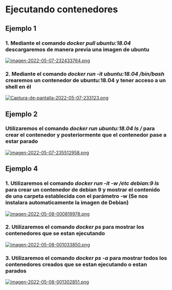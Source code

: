 # Ejecutando contenedores
## Ejemplo 1
### 1. Mediante el comando *docker pull ubuntu:18.04* descargaremos de manera previa una imagen de ubuntu

[![imagen-2022-05-07-232433764.png](https://i.postimg.cc/fLfvpq3y/imagen-2022-05-07-232433764.png)](https://postimg.cc/hzhx7r1R)

### 2. Mediante el comando *docker run -it ubuntu:18.04 /bin/bash* crearemos un contenedor de ubuntu:18.04 y tener acceso a un shell en él

[![Captura-de-pantalla-2022-05-07-233123.png](https://i.postimg.cc/6pYS80tD/Captura-de-pantalla-2022-05-07-233123.png)](https://postimg.cc/XrBxh9Z8)

## Ejemplo 2
### Utilizaremos el comando *docker run ubuntu:18.04 ls /* para crear el contenedor y posteriormente que el contenedor pase a estar parado

[![imagen-2022-05-07-235512958.png](https://i.postimg.cc/52wBrkQz/imagen-2022-05-07-235512958.png)](https://postimg.cc/w1jRy2Vx)

## Ejemplo 4
### 1. Utilizaremos el comando *docker run -it -w /etc debian:9 ls* para crear un contenedor de debian 9 y mostrar el contenido de una carpeta establecida con el parámetro -w (Se nos instalara automaticamente la imagen de Debian)

[![imagen-2022-05-08-000819978.png](https://i.postimg.cc/KzJyx24g/imagen-2022-05-08-000819978.png)](https://postimg.cc/Q99zJvQX)

### 2. Utilizaremos el comando *docker ps* para mostrar los contenedores que se estan ejecutando

[![imagen-2022-05-08-001033850.png](https://i.postimg.cc/hvfNnQHH/imagen-2022-05-08-001033850.png)](https://postimg.cc/sGCT9xfc)

### 3. Utilizaremos el comando *docker ps -a* para mostrar todos los contenedores creados que se estan ejecutando o estan parados

[![imagen-2022-05-08-001302851.png](https://i.postimg.cc/vBcdYKnq/imagen-2022-05-08-001302851.png)](https://postimg.cc/VrQh4DDn)
